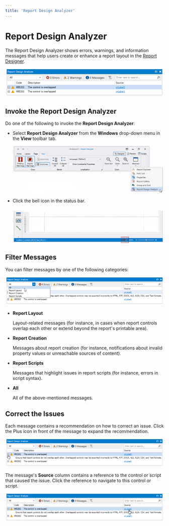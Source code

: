 ```yaml
---
title: 'Report Design Analyzer'
---
```

# Report Design Analyzer

The Report Design Analyzer shows errors, warnings, and information messages that help users create or enhance a report layout in the [Report Designer](../../../report-designer-for-winforms.md).

![](../../../../../images/eurd-report-design-analyzer-win.png)

## Invoke the Report Design Analyzer

Do one of the following to invoke the **Report Design Analyzer**:

* Select **Report Design Analyzer** from the **Windows** drop-down menu in the **View** toolbar tab.

    ![](../../../../../images/eurd-report-design-analyzer-invoke-from-toolbar.png)

* Click the bell icon in the status bar.

    ![](../../../../../images/eurd-report-design-analyzer-invoke-with-bell.png)

## Filter Messages

You can filter messages by one of the following categories:

![](../../../../../images/eurd-report-design-analyzer-filter-messages.png)

* **Report Layout**

    Layout-related messages (for instance, in cases when report controls overlap each other or extend beyond the report's printable area).

* **Report Creation**

    Messages about report creation (for instance, notifications about invalid property values or unreachable sources of content).

* **Report Scripts**

    Messages that highlight issues in report scripts (for instance, errors in script syntax).

* **All**

    All of the above-mentioned messages.

## Correct the Issues

Each message contains a recommendation on how to correct an issue. Click the Plus icon in front of the message to expand the recommendation.

![](../../../../../images/eurd-report-design-analyzer-expand-message.png)

The message's **Source** column contains a reference to the control or script that caused the issue. Click the reference to navigate to this control or script.

![](../../../../../images/eurd-report-design-analyzer-navigate-to-control.png)
